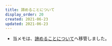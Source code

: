 ```yaml
---
title: 諦めることについて
display_order: 20
created: 2021-06-23
updated: 2021-06-23
---
```

- 当メモは、[諦めることについて](https://thinktwice.tech/life/attitude/give_up/)へ移管しました。